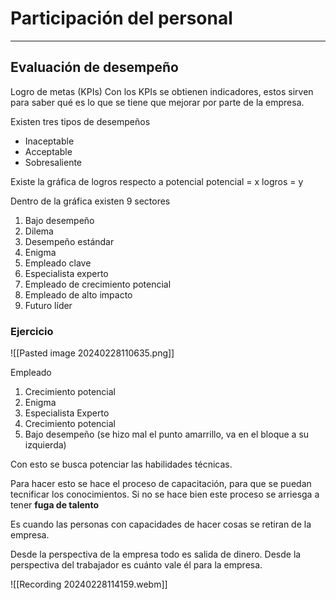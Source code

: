 # Participación del personal
---
## Evaluación de desempeño
Logro de metas (KPIs)
Con los KPIs se obtienen indicadores, estos sirven para saber qué es lo que se tiene que mejorar por parte de la empresa.

Existen tres tipos de desempeños
- Inaceptable
- Acceptable
- Sobresaliente

Existe la gráfica de logros respecto a potencial
potencial = x
logros = y

Dentro de la gráfica existen 9 sectores
1. Bajo desempeño
2. Dilema
3. Desempeño estándar
4. Enigma
5. Empleado clave
6. Especialista experto
7. Empleado de crecimiento potencial
8. Empleado de alto impacto
9. Futuro líder

### Ejercicio
![[Pasted image 20240228110635.png]]

Empleado
1. Crecimiento potencial
2. Enigma
3. Especialista Experto
4. Crecimiento potencial
5. Bajo desempeño (se hizo mal el punto amarrillo, va en el bloque a su izquierda)

Con esto se busca potenciar las habilidades técnicas.

Para hacer esto se hace el proceso de capacitación, para que se puedan tecnificar los conocimientos. Si no se hace bien este proceso se arriesga a tener **fuga de talento**

Es cuando las personas con capacidades de hacer cosas se retiran de la empresa.

Desde la perspectiva de la empresa todo es salida de dinero.
Desde la perspectiva del trabajador es cuánto vale él para la empresa.


![[Recording 20240228114159.webm]]
